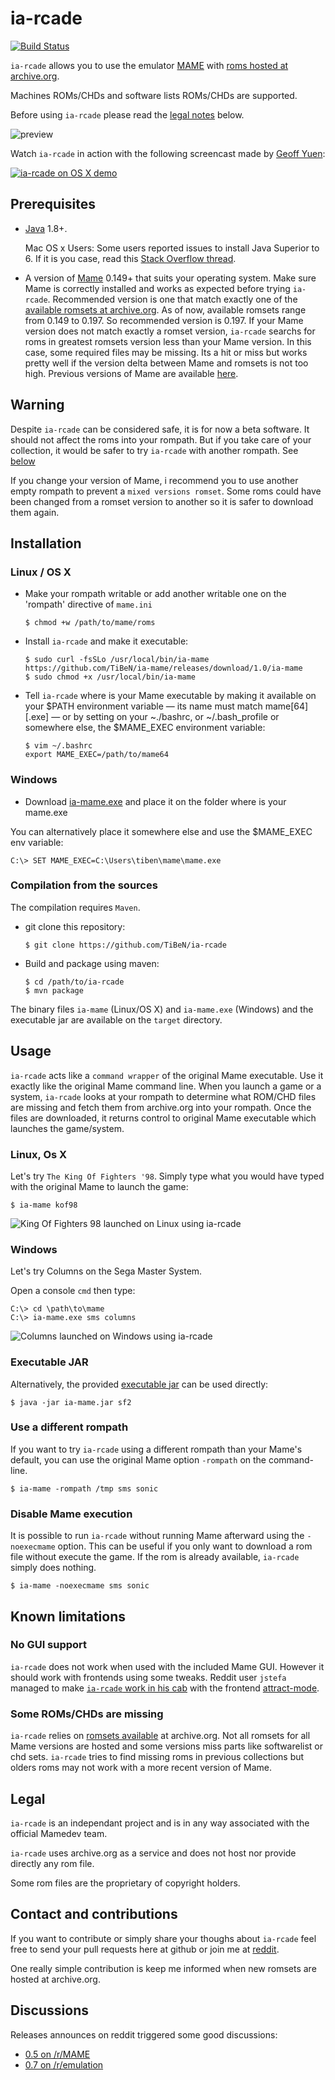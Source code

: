 ia-rcade
========

[![Build
Status](https://travis-ci.org/TiBeN/ia-rcade.svg?branch=master)](https://travis-ci.org/TiBeN/ia-rcade)

`ia-rcade` allows you to use the emulator [MAME](http://mamedev.org/) with
[roms hosted at archive.org](https://archive.org/details/messmame).

Machines ROMs/CHDs and software lists ROMs/CHDs are supported. 

Before using `ia-rcade` please read the [legal
notes](https://github.com/TiBeN/ia-rcade#legal) below.

![preview](./doc/screenshot.png)

Watch `ia-rcade` in action with the following screencast made by [Geoff
Yuen](https://vimeo.com/user51410922):

[![ia-rcade on OS X
demo](https://i.vimeocdn.com/video/567335844.jpg)](https://vimeo.com/163855518)

Prerequisites
-------------

-   [Java](https://www.java.com/fr/download/) 1.8+.

    Mac OS x Users: Some users reported issues to install Java Superior
    to 6. If it is you case, read this [Stack Overflow
    thread](http://stackoverflow.com/questions/12757558/installed-java-7-on-mac-os-x-but-terminal-is-still-using-version-6).

-   A version of [Mame](http://mamedev.org/release.php) 0.149+ that
    suits your operating system. Make sure Mame is correctly installed
    and works as expected before trying `ia-rcade`. Recommended version
    is one that match exactly one of the [available romsets at
    archive.org](https://archive.org/details/messmame?&sort=publicdate).
    As of now, available romsets range from 0.149 to 0.197. So
    recommended version is 0.197. If your Mame version does not match
    exactly a romset version, `ia-rcade` searchs for roms in greatest
    romsets version less than your Mame version. In this case, some
    required files may be missing. Its a hit or miss but works pretty
    well if the version delta between Mame and romsets is not too high.
    Previous versions of Mame are available
    [here](http://mamedev.org/oldrel.html).

Warning
-------

Despite `ia-rcade` can be considered safe, it is for now a beta software.  It
should not affect the roms into your rompath. But if you take care of your
collection, it would be safer to try `ia-rcade` with another rompath. See
[below](https://github.com/TiBeN/ia-rcade#use-a-different-rompath)

If you change your version of Mame, i recommend you to use another empty
rompath to prevent a `mixed versions romset`. Some roms could have been
changed from a romset version to another so it is safer to download them
again.

Installation
------------

### Linux / OS X

-   Make your rompath writable or add another writable one on the
    'rompath' directive of `mame.ini`

        $ chmod +w /path/to/mame/roms

-   Install `ia-rcade` and make it executable:

        $ sudo curl -fsSLo /usr/local/bin/ia-mame https://github.com/TiBeN/ia-mame/releases/download/1.0/ia-mame
        $ sudo chmod +x /usr/local/bin/ia-mame

-   Tell `ia-rcade` where is your Mame executable by making it available
    on your \$PATH environment variable — its name must match
    mame\[64\]\[.exe\] — or by setting on your \~./bashrc, or
    \~/.bash\_profile or somewhere else, the \$MAME\_EXEC environment
    variable:

        $ vim ~/.bashrc
        export MAME_EXEC=/path/to/mame64

### Windows

-   Download
    [ia-mame.exe](https://github.com/TiBeN/ia-mame/releases/download/1.0/ia-mame.exe)
    and place it on the folder where is your mame.exe

You can alternatively place it somewhere else and use the \$MAME\_EXEC
env variable:

    C:\> SET MAME_EXEC=C:\Users\tiben\mame\mame.exe

### Compilation from the sources

The compilation requires `Maven`.

-   git clone this repository:

        $ git clone https://github.com/TiBeN/ia-rcade

-   Build and package using maven:

        $ cd /path/to/ia-rcade
        $ mvn package

The binary files `ia-mame` (Linux/OS X) and `ia-mame.exe` (Windows) and
the executable jar are available on the `target` directory.

Usage
-----

`ia-rcade` acts like a `command wrapper` of the original Mame executable.
Use it exactly like the original Mame command line. When you launch a
game or a system, `ia-rcade` looks at your rompath to determine what
ROM/CHD files are missing and fetch them from archive.org into your
rompath. Once the files are downloaded, it returns control to original
Mame executable which launches the game/system.

### Linux, Os X

Let's try `The King Of Fighters '98`. Simply type what you would have
typed with the original Mame to launch the game:

    $ ia-mame kof98

![King Of Fighters 98 launched on Linux using
ia-rcade](./doc/screenshot3.png)

### Windows

Let's try Columns on the Sega Master System.

Open a console `cmd` then type:

    C:\> cd \path\to\mame
    C:\> ia-mame.exe sms columns

![Columns launched on Windows using ia-rcade](./doc/screenshot4.png)

### Executable JAR

Alternatively, the provided [executable
jar](https://github.com/TiBeN/ia-rcade/releases/download/1.0/ia-mame.jar)
can be used directly:

    $ java -jar ia-mame.jar sf2

### Use a different rompath

If you want to try `ia-rcade` using a different rompath than your Mame's
default, you can use the original Mame option `-rompath` on the
command-line.

    $ ia-mame -rompath /tmp sms sonic

### Disable Mame execution

It is possible to run `ia-rcade` without running Mame afterward using the
`-noexecmame` option. This can be useful if you only want to download a
rom file without execute the game. If the rom is already available,
`ia-rcade` simply does nothing.

    $ ia-mame -noexecmame sms sonic

Known limitations
-----------------

### No GUI support

`ia-rcade` does not work when used with the included Mame GUI. However it
should work with frontends using some tweaks. Reddit user `jstefa`
managed to make [`ia-rcade` work in his
cab](https://www.reddit.com/r/MAME/comments/4fruod/iamame_05_mame_thin_wrapper_which_downloads/d4xqj0l/)
with the frontend [attract-mode](http://attractmode.org/).

### Some ROMs/CHDs are missing

`ia-rcade` relies on [romsets
available](https://archive.org/details/messmame?&sort=publicdate) at
archive.org. Not all romsets for all Mame versions are hosted and some
versions miss parts like softwarelist or chd sets. `ia-rcade` tries to
find missing roms in previous collections but olders roms may not work
with a more recent version of Mame.

Legal
-----

`ia-rcade` is an independant project and is in any way associated
with the official Mamedev team.

`ia-rcade` uses archive.org as a service and does not host nor provide
directly any rom file.

Some rom files are the proprietary of copyright holders.

Contact and contributions
-------------------------

If you want to contribute or simply share your thoughs about `ia-rcade`
feel free to send your pull requests here at github or join me at
[reddit](https://www.reddit.com/user/tiben_/).

One really simple contribution is keep me informed when new romsets are
hosted at archive.org.

Discussions
-----------

Releases announces on reddit triggered some good discussions:

-   [0.5 on
    /r/MAME](https://www.reddit.com/r/MAME/comments/4fruod/%60ia-rcade%60_05_mame_thin_wrapper_which_downloads/)
-   [0.7 on
    /r/emulation](https://www.reddit.com/r/emulation/comments/4tkrqb/%60ia-rcade%60_07_released/)

